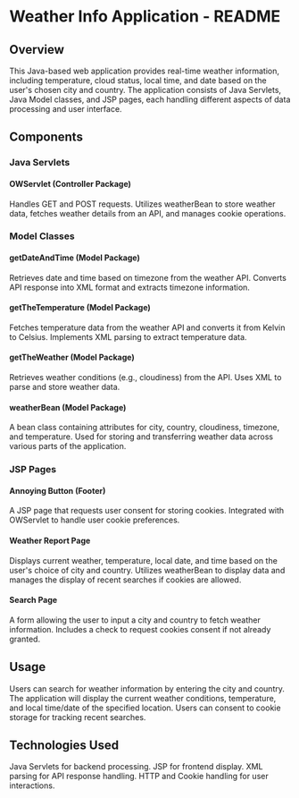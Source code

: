 # Weather Info Application - README
## Overview
This Java-based web application provides real-time weather information, including temperature, cloud status, local time, and date based on the user's chosen city and country. The application consists of Java Servlets, Java Model classes, and JSP pages, each handling different aspects of data processing and user interface.

## Components
### Java Servlets
#### OWServlet (Controller Package)
Handles GET and POST requests.
Utilizes weatherBean to store weather data, fetches weather details from an API, and manages cookie operations.
### Model Classes
#### getDateAndTime (Model Package)
Retrieves date and time based on timezone from the weather API.
Converts API response into XML format and extracts timezone information.
#### getTheTemperature (Model Package)
Fetches temperature data from the weather API and converts it from Kelvin to Celsius.
Implements XML parsing to extract temperature data.
#### getTheWeather (Model Package)
Retrieves weather conditions (e.g., cloudiness) from the API.
Uses XML to parse and store weather data.
#### weatherBean (Model Package)
A bean class containing attributes for city, country, cloudiness, timezone, and temperature.
Used for storing and transferring weather data across various parts of the application.
### JSP Pages
#### Annoying Button (Footer)
A JSP page that requests user consent for storing cookies.
Integrated with OWServlet to handle user cookie preferences.
#### Weather Report Page
Displays current weather, temperature, local date, and time based on the user's choice of city and country.
Utilizes weatherBean to display data and manages the display of recent searches if cookies are allowed.
#### Search Page
A form allowing the user to input a city and country to fetch weather information.
Includes a check to request cookies consent if not already granted.
## Usage
Users can search for weather information by entering the city and country. The application will display the current weather conditions, temperature, and local time/date of the specified location. Users can consent to cookie storage for tracking recent searches.

## Technologies Used
Java Servlets for backend processing.
JSP for frontend display.
XML parsing for API response handling.
HTTP and Cookie handling for user interactions.
